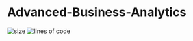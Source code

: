# Advanced-Business-Analytics

![size](https://img.shields.io/github/repo-size/Old2Shatterhand/Advanced-Business-Analytics)
![lines of code](https://img.shields.io/tokei/lines/github/old2shatterhand/Advanced-Business-Analytics)
